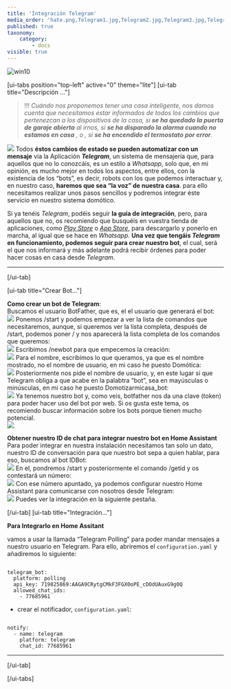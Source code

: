 ```yaml
---
title: 'Integración Telegram'
media_order: 'hate.png,Telegram1.jpg,Telegram2.jpg,Telegram3.jpg,Telegram5.jpg,Telegram4.jpg,Telegram6.jpg,Telegram7.jpg,Telegram8.jpg,Telegram9.jpg'
published: true
taxonomy:
    category:
        - docs
visible: true
---
```


![win10](image://os-compat.png)

[ui-tabs position="top-left" active="0" theme="lite"]
[ui-tab title="Descripción ..."]

> !!! _Cuándo nos proponemos tener una casa inteligente, nos damos cuenta que necesitamos estar informados de todos los cambios que pertenezcan a los dispositivos de la casa, si **se ha quedado la puerta de garaje abierta** al irnos, si **se  ha disparado la alarma cuando no estamos en casa** , o , si **se ha encendido el termostato por error**._

![](hate.png)
Todos **éstos cambios de estado se pueden automatizar con un mensaje** vía la Aplicación **_Telegram_**, un sistema de mensajería que, para aquellos que no lo conozcáis, es un estilo a _Whatsapp_, solo que, en mi opinión, es mucho mejor en todos los aspectos, entre ellos, con la existencia de los “bots”, es decir, robots con los que podemos interactuar y, en nuestro caso, **haremos que sea “la voz” de nuestra casa**. para ello necesitamos realizar unos pasos sencillos y podremos integrar éste servicio en nuestro sistema domótico. 


Si ya tenéis _Telegram_, podéis seguir **la guía de integración**, pero, para aquellos que no, os recomiendo que busquéis en vuestra tienda de aplicaciones, como _[Play Store](http://bit.ly/2VDrYay)_ o _[App Store](https://apple.co/30kq8u1)_, para descargarlo y ponerlo en marcha, al igual que se hace en _Whatsapp_. **Una vez que tengáis _Telegram_ en funcionamiento, podemos seguir para crear nuestro bot**, el cual, será el que nos informará y más adelante podrá recibir órdenes para poder hacer cosas en casa desde _Telegram_.

---

[/ui-tab]

[ui-tab title="Crear Bot..."]

**Como crear un bot de Telegram**:<br />
Buscamos el usuario BotFather, que es, el el usuario que generará el bot:<br />
![](Telegram1.jpg)
Ponemos /start y podemos empezar a ver la lista de comandos que necesitaremos, aunque, si queremos ver la lista completa, después de /start, podemos poner / y nos aparecerá la lista completa de los comandos que queremos:<br />
![](Telegram2.jpg)
Escribimos /newbot para que empecemos la creación:<br />
![](Telegram3.jpg)
Para el nombre, escribimos lo que queramos, ya que es el nombre mostrado, no el nombre de usuario, en mi caso he puesto Domótica:<br />
![](Telegram4.jpg)
Posteriormente nos pide el nombre de usuario, y, en este lugar si que Telegram obliga a que acabe en la palabtra “bot”, sea en mayúsculas o minúsculas, en mi caso he puesto Domotizarmicasa_bot:<br />
![](Telegram5.jpg)
Ya tenemos nuestro bot y, como veis, botfather nos da una clave (token) para poder hacer uso del bot por web. Si os gusta este tema, os recomiendo buscar información sobre los bots porque tienen mucho potencial.<br />
![](Telegram6.jpg)

**Obtener nuestro ID de chat para integrar nuestro bot en Home Assistant**<br />
Para poder integrar en nuestra instalación necesitamos tan solo un dato, nuestro ID de conversación para que nuestro bot sepa a quien hablar, para eso, buscamos al bot IDBot:<br />
![](Telegram7.jpg)
En el, pondremos /start y posteriormente el comando /getid y os contestará un número:<br />
![](Telegram8.jpg)
Con ese número apuntado, ya podemos configurar nuestro Home Assistant para comunicarse con nosotros desde Telegram:<br />
![](Telegram9.jpg)
Puedes ver la integración en la siguiente pestaña.<br />





[/ui-tab]
[ui-tab title="Integración..."]

**Para Integrarlo en Home Assitant**

vamos a usar la llamada “Telegram Polling” para poder mandar mensajes a nuestro usuario en Telegram. Para ello, abriremos el `configuration.yaml` y añadiremos lo siguiente:

```text

telegram_bot:
  platform: polling
  api_key: 719825869:AAGA9CRytgCMkF3FGX0oPE_cDOdUAuxG9g0Q
  allowed_chat_ids:
    - 77685961    

```
+ crear el notificador, `configuration.yaml`:

```text

notify:
  - name: telegram
    platform: telegram
    chat_id: 77685961 

```
---

[/ui-tab]

[/ui-tabs]